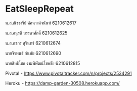 # EatSleepRepeat

น.ส.ณิชชารีย์ คัคนางค์จนันท์ 6210612617

น.ส.อนุรดี บรรดาศักดิ์ 6210612625

น.ส.กชกร สุรินทร์ 6210612674

นายจิรพนธ์ กันภัย 6210612690

นายสิทธิโชค งามพิพัฒน์โชคชัย 6210612815

Pivotal - https://www.pivotaltracker.com/n/projects/2534291

Heroku - https://damp-garden-30508.herokuapp.com/
